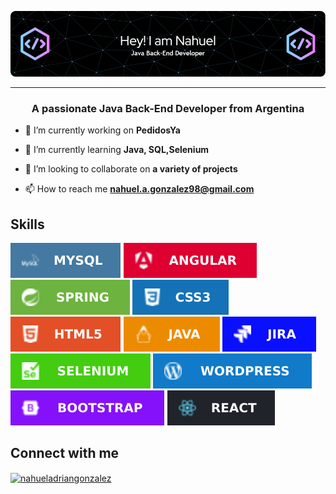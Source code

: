 
![Banner Nahuel](github-header-image.png)

-----------------------

<h3 align="center">A passionate Java Back-End Developer from Argentina</h3>

- 🔭 I’m currently working on **PedidosYa**

- 🌱 I’m currently learning **Java, SQL,Selenium**

- 👯 I’m looking to collaborate on **a variety of projects**

- 📫 How to reach me **nahuel.a.gonzalez98@gmail.com**

## Skills

![MySQL](icono-mysql.svg)
![Angular](angular.svg)
![Spring](spring.svg)
![CSS3](css.svg)
![HTML5](html.svg)
![Java](java.svg)
![Jira](jira.svg)
![Selenium](selenium.svg)
![Wordpress](wordpress.svg)
![Bootstarp](bootstrap.svg)
![React](react.svg)



## Connect with me

<p align="left">
<a href="https://linkedin.com/in/nahueladriangonzalez" target="blank"><img align="center" src="https://raw.githubusercontent.com/rahuldkjain/github-profile-readme-generator/master/src/images/icons/Social/linked-in-alt.svg" alt="nahueladriangonzalez" height="30" width="40" /></a>
</p>
